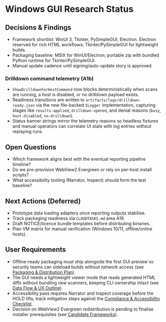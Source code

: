 # Windows GUI Research Status

## Decisions & Findings

- Framework shortlist: WinUI 3, Tkinter, PySimpleGUI, Electron. Electron reserved for rich HTML workflows; Tkinter/PySimpleGUI for lightweight builds.
- Packaging baseline: MSIX for WinUI/Electron; portable zip with bundled Python runtime for Tkinter/PySimpleGUI.
- Manual update cadence until signing/auto-update story is approved.

### Drilldown command telemetry (A1b)

- `ShowDrilldownForHostCommand` now blocks deterministically when scans are running, a host is disabled, or no drilldown payload exists.
- Readiness transitions are written to `artifacts/logs/drilldown-ready.json` via the new file-backed `ILogger` implementation, capturing stages like `results-applied`, `drilldown-opened`, and denial reasons (`busy`, `host-disabled`, `no-drilldown`).
- Status banner strings mirror the telemetry reasons so headless fixtures and manual operators can correlate UI state with log entries without replaying runs.

## Open Questions

- Which framework aligns best with the eventual reporting pipeline timeline?
- Do we pre-provision WebView2 Evergreen or rely on per-host install scripts?
- What accessibility tooling (Narrator, Inspect) should form the test baseline?

## Next Actions (Deferred)

- Prototype data loading adapters once reporting outputs stabilise.
- Track packaging readiness via `CLOUDTASKS.md` area A19.
- Draft NOTICE/licence bundle templates before distributing binaries.
- Plan VM matrix for manual verification (Windows 10/11, offline/online hosts).

## User Requirements

- Offline-ready packaging must ship alongside the first GUI preview so security teams can sideload builds without network access (see [Packaging & Distribution Plan](../../docs/windows-gui-notes.md#packaging--distribution-plan)).
- The GUI needs a lightweight viewer mode that reads generated HTML diffs without bundling new scanners, keeping CLI ownership intact (see [Data Flow & UX Outline](../../docs/windows-gui-notes.md#data-flow--ux-outline)).
- Accessibility pass requires Narrator and Inspect coverage before the HOLD lifts; track mitigation steps against the [Compliance & Accessibility Checklist](../../docs/windows-gui-notes.md#compliance--accessibility-checklist).
- Decision on WebView2 Evergreen redistribution is pending to finalise installer prerequisites (see [Candidate Frameworks](../../docs/windows-gui-notes.md#candidate-frameworks)).
